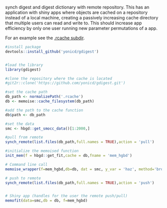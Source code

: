 synch digest and digest dictionary with remote repository. This has an application with shiny apps where objects are cached on a repository instead of a local machine, creating a passively increasing cache directory that multiple users can read and write to. This should increase app efficiency by only one user running new parameter permutations of a app.

For an example see the [.rcache subdir](https://github.com/yonicd/gdigest/tree/master/.rcache).

```r
#install package
devtools::install_github('yonicd/gdigest')


#load the library
library(gdigest)

#clone the repository where the cache is located
#git2r::clone('https://github.com/yonicd/gdigest.git')

#set the cache path
db_path <- normalizePath('.rcache')
db <- memoise::cache_filesystem(db_path)

#add the path to the cache function
db$path <- db_path

#set the data
smc <- hbgd::get_smocc_data()[1:2000,]

#pull from remote
synch_remote(list.files(db_path,full.names = TRUE),action = 'pull')

#initialize the memoised function
init_mem(f = hbgd::get_fit,cache = db,fname = 'mem_hgbd')

# Command line call
memoise_wrapper(f=mem_hgbd,db=db, dat = smc, y_var = 'haz', method='brokenstick')

# push to remote
synch_remote(list.files(db_path,full.names = TRUE),action = 'push')


# Shiny app (handles for the user the remote push/pull)
memofit(data=smc,db = db, f=mem_hgbd)
```